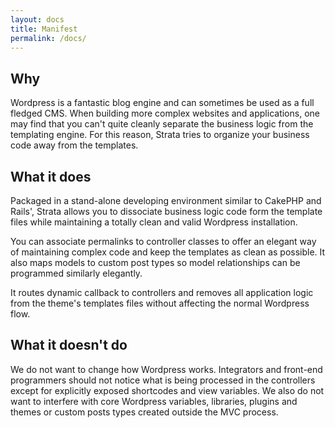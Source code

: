 ```yaml
---
layout: docs
title: Manifest
permalink: /docs/
---
```


## Why

Wordpress is a fantastic blog engine and can sometimes be used as a full fledged CMS. When building more complex websites and applications, one may find that you can't quite cleanly separate the business logic from the templating engine. For this reason, Strata tries to organize your business code away from the templates.

## What it does

Packaged in a stand-alone developing environment similar to CakePHP and Rails', Strata allows you to dissociate business logic code form the template files while maintaining a totally clean and valid Wordpress installation.

You can associate permalinks to controller classes to offer an elegant way of maintaining complex code and keep the templates as clean as possible. It also maps models to custom post types so model relationships can be programmed similarly elegantly.

It routes dynamic callback to controllers and removes all application logic from the theme's templates files without affecting the normal Wordpress flow.

## What it doesn't do

We do not want to change how Wordpress works. Integrators and front-end programmers should not notice what is being processed in the controllers except for explicitly exposed shortcodes and view variables. We also do not want to interfere with core Wordpress variables, libraries, plugins and themes or custom posts types created outside the MVC process.

